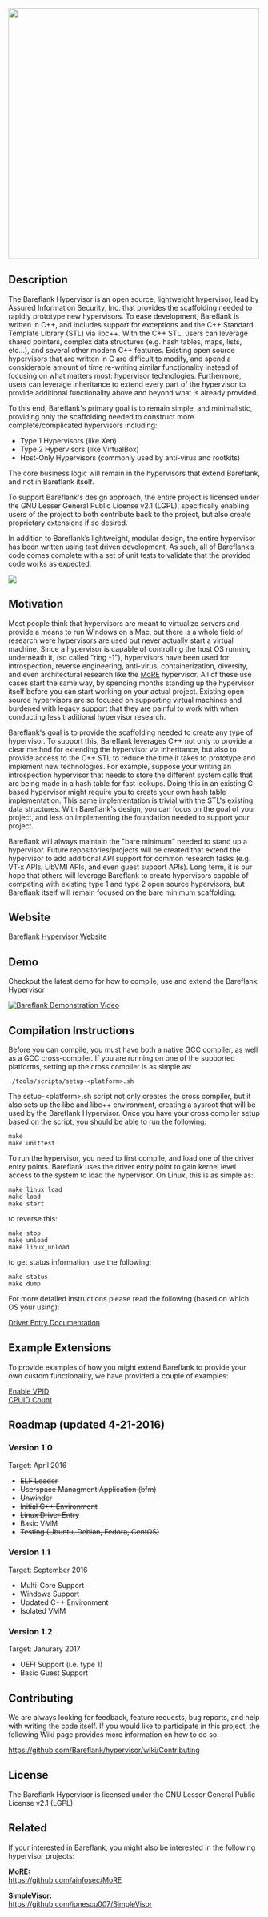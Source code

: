 
<img src="https://raw.githubusercontent.com/Bareflank/hypervisor/master/doc/images/logo-black.png" width="501">

## Description

The Bareflank Hypervisor is an open source, lightweight hypervisor, lead by
Assured Information Security, Inc. that provides the scaffolding needed to
rapidly prototype new hypervisors. To ease development, Bareflank
is written in C++, and includes support for exceptions and the C++ Standard
Template Library (STL) via libc++. With the C++ STL, users can leverage
shared pointers, complex data structures (e.g. hash tables, maps, lists,
etc…), and several other modern C++ features. Existing open source
hypervisors that are written in C are difficult to modify, and spend a
considerable amount of time re-writing similar functionality instead of
focusing on what matters most: hypervisor technologies. Furthermore, users
can leverage inheritance to extend every part of the hypervisor to provide
additional functionality above and beyond what is already provided.

To this end, Bareflank's primary goal is to remain simple, and
minimalistic, providing only the scaffolding needed
to construct more complete/complicated hypervisors including:
- Type 1 Hypervisors (like Xen)
- Type 2 Hypervisors (like VirtualBox)
- Host-Only Hypervisors (commonly used by anti-virus and rootkits)

The core business logic will remain in the hypervisors that extend
Bareflank, and not in Bareflank itself.

To support Bareflank's design approach, the entire project is licensed
under the GNU Lesser General Public License v2.1 (LGPL), specifically
enabling users of the project to both contribute back to the project, but
also create proprietary extensions if so desired.

In addition to Bareflank’s lightweight, modular design, the entire
hypervisor has been written using test driven development. As such, all
of Bareflank’s code comes complete with a set of unit tests to validate
that the provided code works as expected.

![](https://travis-ci.org/Bareflank/hypervisor.svg?branch=master)

## Motivation

Most people think that hypervisors are meant to virtualize servers and 
provide a means to run Windows on a Mac, but there is a whole field 
of research were hypervisors are used but never actually start a virtual 
machine. Since a hypervisor is capable of controlling the host OS 
running underneath it, (so called "ring -1"), hypervisors have been 
used for introspection, reverse engineering, anti-virus, containerization, 
diversity, and even architectural research like the 
[MoRE](https://github.com/ainfosec/MoRE) hypervisor. All of these use 
cases start the same way, by spending months standing up the hypervisor 
itself before you can start working on your actual project. Existing open 
source hypervisors are so focused on supporting virtual machines and 
burdened with legacy support that they are painful to work with when 
conducting less traditional hypervisor research. 

Bareflank's goal is to provide the scaffolding needed to create any type of 
hypervisor. To support this, Bareflank leverages C++ not only to provide 
a clear method for extending the hypervisor via inheritance, but also to 
provide access to the C++ STL to reduce the time it takes to prototype and 
implement new technologies. For example, suppose your writing an 
introspection hypervisor that needs to store the different system calls that
are being made in a hash table for fast lookups. Doing this in an existing C 
based hypervisor might require you to create your own hash table implementation. 
This same implementation is trivial with the STL's existing data structures. 
With Bareflank's design, you can focus on the goal of your project, and less 
on implementing the foundation needed to support your project. 

Bareflank will always maintain the "bare minimum" needed to stand up a 
hypervisor. Future repositories/projects will be created that extend
the hypervisor to add additional API support for common research tasks (e.g. 
VT-x APIs, LibVMI APIs, and even guest support APIs). Long term, it is our 
hope that others will leverage Bareflank to create hypervisors 
capable of competing with existing type 1 and type 2 open source hypervisors, 
but Bareflank itself will remain focused on the bare minimum scaffolding. 

## Website

[Bareflank Hypervisor Website](http://bareflank.github.io/hypervisor/)

## Demo

Checkout the latest demo for how to compile, use and extend the
Bareflank Hypervisor

[![Bareflank Demonstration Video](http://img.youtube.com/vi/YgQdECPzDkQ/0.jpg)](https://www.youtube.com/watch?v=YgQdECPzDkQ)

## Compilation Instructions

Before you can compile, you must have both a native GCC compiler, as well as a
GCC cross-compiler. If you are running on one of the supported platforms,
setting up the cross compiler is as simple as:

```
./tools/scripts/setup-<platform>.sh
```

The setup-\<platform\>.sh script not only creates the cross compiler, but
it also sets up the libc and libc++ environment, creating a sysroot that will
be used by the Bareflank Hypervisor. Once you have your cross compiler setup
based on the script, you should be able to run the following:

```
make
make unittest
```

To run the hypervisor, you need to first compile, and load one of the driver
entry points. Bareflank uses the driver entry point to gain kernel level
access to the system to load the hypervisor. On Linux, this is as simple as:

```
make linux_load
make load
make start
```

to reverse this:

```
make stop
make unload
make linux_unload
```

to get status information, use the following:

```
make status
make dump
```

For more detailed instructions please read the following (based on which OS your using):

[Driver Entry Documentation](https://github.com/Bareflank/hypervisor/tree/master/bfdrivers/src/arch)

## Example Extensions

To provide examples of how you might extend Bareflank to provide your own custom
functionality, we have provided a couple of examples:

[Enable VPID](https://github.com/Bareflank/hypervisor_example_vpid) <br>
[CPUID Count](https://github.com/Bareflank/hypervisor_example_cpuidcount)

## Roadmap (updated 4-21-2016)

### Version 1.0

Target: April 2016

* ~~ELF Loader~~
* ~~Userspace Managment Application (bfm)~~
* ~~Unwinder~~
* ~~Initial C++ Environment~~
* ~~Linux Driver Entry~~
* Basic VMM
* ~~Testing (Ubuntu, Debian, Fedora, CentOS)~~

### Version 1.1

Target: September 2016

* Multi-Core Support
* Windows Support
* Updated C++ Environment
* Isolated VMM

### Version 1.2

Target: Janurary 2017

* UEFI Support (i.e. type 1)
* Basic Guest Support

## Contributing

We are always looking for feedback, feature requests, bug reports, and
help with writing the code itself. If you would like to participate in
this project, the following Wiki page provides more information on how
to do so:

https://github.com/Bareflank/hypervisor/wiki/Contributing

## License

The Bareflank Hypervisor is licensed under the GNU Lesser General Public License
v2.1 (LGPL).

## Related

If your interested in Bareflank, you might also be interested in the following
hypervisor projects:

**MoRE:** <br>
https://github.com/ainfosec/MoRE

**SimpleVisor:**  <br>
https://github.com/ionescu007/SimpleVisor
